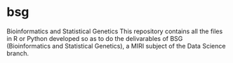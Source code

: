 # bsg
Bioinformatics and Statistical Genetics 
This repository contains all the files in R or Python developed so as to do the delivarables of BSG (Bioinformatics and Statistical Genetics), a MIRI subject of the Data Science branch.
